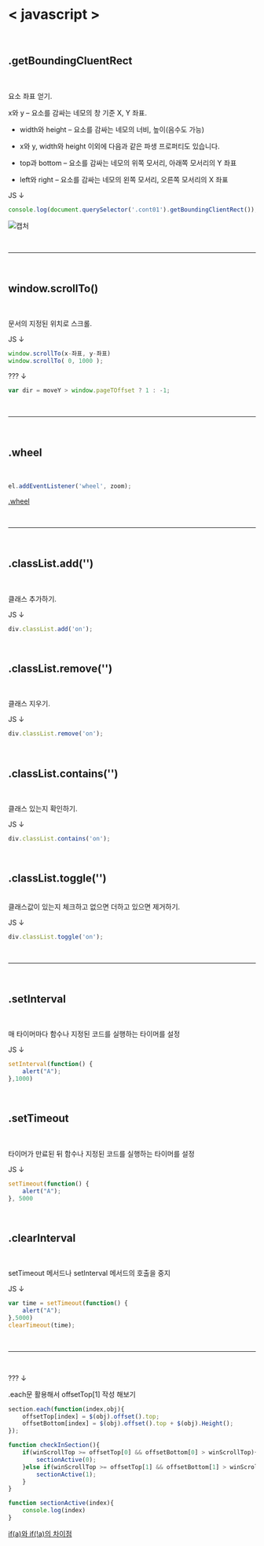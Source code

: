 # < javascript >

<br>

## __.getBoundingCluentRect__
<br>

요소 좌표 얻기.

x와 y – 요소를 감싸는 네모의 창 기준 X, Y 좌표.
- width와 height – 요소를 감싸는 네모의 너비, 높이(음수도 가능)
- x와 y, width와 height 이외에 다음과 같은 파생 프로퍼티도 있습니다.

- top과 bottom – 요소를 감싸는 네모의 위쪽 모서리, 아래쪽 모서리의 Y 좌표
- left와 right – 요소를 감싸는 네모의 왼쪽 모서리, 오른쪽 모서리의 X 좌표

JS ↓
```js
console.log(document.querySelector('.cont01').getBoundingClientRect());
```

![캡처](https://user-images.githubusercontent.com/90018379/179651728-cb39d2ae-62d0-42af-b8ea-b5f19cee1c72.PNG)

<br>

---------

<br>

## __window.scrollTo()__
<br>

문서의 지정된 위치로 스크롤.
<br>

JS ↓
```js
window.scrollTo(x-좌표, y-좌표)
window.scrollTo( 0, 1000 );
```

??? ↓
```js
var dir = moveY > window.pageTOffset ? 1 : -1;
```
<br>

---------

<br>

## __.wheel__
<br>

```js
el.addEventListener('wheel', zoom);
```

[.wheel](https://m.blog.naver.com/a_ugust/221982749023)

<br>

---------

<br>

## __.classList.add('')__
<br>

클래스 추가하기.

JS ↓
```js
div.classList.add('on');
```

<br>

## __.classList.remove('')__
<br>

클래스 지우기.

JS ↓
```js
div.classList.remove('on');
```

<br>

## __.classList.contains('')__
<br>

클래스 있는지 확인하기.

JS ↓
```js
div.classList.contains('on');
```

<br>

## __.classList.toggle('')__
<br>
클래스값이 있는지 체크하고 없으면 더하고 있으면 제거하기.

JS ↓
```js
div.classList.toggle('on');
```
<br>

---------

<br>

## __.setInterval__
<br>

매 타이머마다 함수나 지정된 코드를 실행하는 타이머를 설정

JS ↓
```js
setInterval(function() {
    alert("A");
},1000)
```
<br>

## __.setTimeout__
<br>

타이머가 만료된 뒤 함수나 지정된 코드를 실행하는 타이머를 설정

JS ↓
```js
setTimeout(function() {
    alert("A");
}, 5000
```
<br>

## __.clearInterval__
<br>

setTimeout 메서드나 setInterval 메서드의 호출을 중지

JS ↓
```js
var time = setTimeout(function() {
    alert("A");
},5000)
clearTimeout(time);
```
<br>

---------

<br>

??? ↓

.each문 활용해서 offsetTop[1] 작성 해보기

```js
section.each(function(index,obj){
    offsetTop[index] = $(obj).offset().top;
    offsetBottom[index] = $(obj).offset().top + $(obj).Height();
});

function checkInSection(){
    if(winScrollTop >= offsetTop[0] && offsetBottom[0] > winScrollTop){
        sectionActive(0);
    }else if(winScrollTop >= offsetTop[1] && offsetBottom[1] > winScrollTop){
        sectionActive(1);
    }
}

function sectionActive(index){
    console.log(index)
}
```

[if(a)와 if(!a)의 차이점](https://dojang.io/mod/forum/discuss.php?d=1267)
